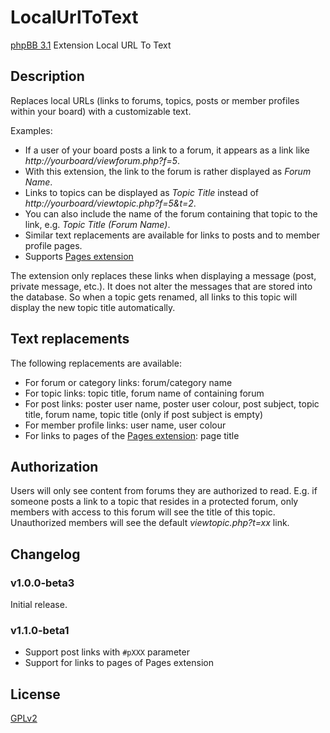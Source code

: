 # LocalUrlToText

[phpBB 3.1](https://www.phpbb.com/) Extension Local URL To Text

## Description

Replaces local URLs (links to forums, topics, posts or member profiles within your board) with a customizable text.

Examples:
* If a user of your board posts a link to a forum, it appears as a link like _http://yourboard/viewforum.php?f=5_.
* With this extension, the link to the forum is rather displayed as _Forum Name_.
* Links to topics can be displayed as _Topic Title_ instead of _http://yourboard/viewtopic.php?f=5&t=2_.
* You can also include the name of the forum containing that topic to the link, e.g. _Topic Title (Forum Name)_.
* Similar text replacements are available for links to posts and to member profile pages.
* Supports [Pages extension](https://www.phpbb.com/customise/db/extension/pages/)

The extension only replaces these links when displaying a message (post, private message, etc.). It does not alter the messages that are stored into the database.
So when a topic gets renamed, all links to this topic will display the new topic title automatically.

## Text replacements

The following replacements are available:
* For forum or category links: forum/category name
* For topic links: topic title, forum name of containing forum
* For post links: poster user name, poster user colour, post subject, topic title, forum name, topic title (only if post subject is empty)
* For member profile links: user name, user colour
* For links to pages of the [Pages extension](https://www.phpbb.com/customise/db/extension/pages/): page title

## Authorization

Users will only see content from forums they are authorized to read. E.g. if someone posts a link to a topic that resides in a protected forum, only members with access to this forum will see the title of this topic. Unauthorized members will see the default _viewtopic.php?t=xx_ link.

## Changelog

### v1.0.0-beta3

Initial release.

### v1.1.0-beta1

* Support post links with `#pXXX` parameter
* Support for links to pages of Pages extension

## License

[GPLv2](license.txt)
